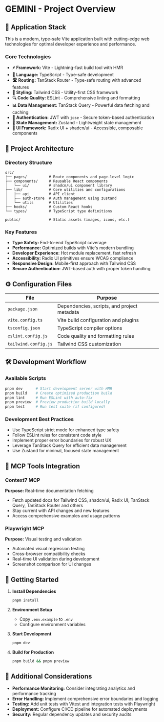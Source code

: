 # GEMINI - Project Overview

## 🚀 Application Stack

This is a modern, type-safe Vite application built with cutting-edge web technologies for optimal developer experience and performance.

### Core Technologies
- **⚡ Framework:** Vite - Lightning-fast build tool with HMR
- **📘 Language:** TypeScript - Type-safe development
- **🛣️ Routing:** TanStack Router - Type-safe routing with advanced features
- **🎨 Styling:** Tailwind CSS - Utility-first CSS framework
- **🔍 Code Quality:** ESLint - Comprehensive linting and formatting
- **📊 Data Management:** TanStack Query - Powerful data fetching and caching
- **🔐 Authentication:** JWT with `jose` - Secure token-based authentication
- **🏪 State Management:** Zustand - Lightweight state management
- **🧩 UI Framework:** Radix UI + shadcn/ui - Accessible, composable components

## 📁 Project Architecture

### Directory Structure
```
src/
├── pages/          # Route components and page-level logic
├── components/     # Reusable React components
│   └── ui/         # shadcn/ui component library
├── lib/            # Core utilities and configurations
│   ├── api         # API client
│   ├── auth-store  # Auth management using zustand
│   └── utils       # Utilities
├── hooks/          # Custom React hooks
└── types/          # TypeScript type definitions

public/             # Static assets (images, icons, etc.)
```

### Key Features
- **Type Safety:** End-to-end TypeScript coverage
- **Performance:** Optimized builds with Vite's modern bundling
- **Developer Experience:** Hot module replacement, fast refresh
- **Accessibility:** Radix UI primitives ensure WCAG compliance
- **Responsive Design:** Mobile-first approach with Tailwind CSS
- **Secure Authentication:** JWT-based auth with proper token handling

## ⚙️ Configuration Files

| File | Purpose |
|------|---------|
| `package.json` | Dependencies, scripts, and project metadata |
| `vite.config.ts` | Vite build configuration and plugins |
| `tsconfig.json` | TypeScript compiler options |
| `eslint.config.js` | Code quality and formatting rules |
| `tailwind.config.js` | Tailwind CSS customization |

## 🛠️ Development Workflow

### Available Scripts
```bash
pnpm dev      # Start development server with HMR
pnpm build    # Create optimized production build
pnpm lint     # Run ESLint with auto-fix
pnpm preview  # Preview production build locally
pnpm test     # Run test suite (if configured)
```

### Development Best Practices
- Use TypeScript strict mode for enhanced type safety
- Follow ESLint rules for consistent code style
- Implement proper error boundaries for robust UX
- Leverage TanStack Query for efficient data management
- Use Zustand for minimal, focused state management

## 🧰 MCP Tools Integration

### Context7 MCP
**Purpose:** Real-time documentation fetching
- Fetch updated docs for Tailwind CSS, shadcn/ui, Radix UI, TanStack Query, TanStack Router and others
- Stay current with API changes and new features
- Access comprehensive examples and usage patterns

### Playwright MCP
**Purpose:** Visual testing and validation
- Automated visual regression testing
- Cross-browser compatibility checks
- Real-time UI validation during development
- Screenshot comparison for UI changes

## 🎯 Getting Started

1. **Install Dependencies**
   ```bash
   pnpm install
   ```

2. **Environment Setup**
   - Copy `.env.example` to `.env`
   - Configure environment variables

3. **Start Development**
   ```bash
   pnpm dev
   ```

4. **Build for Production**
   ```bash
   pnpm build && pnpm preview
   ```

## 🔧 Additional Considerations

- **Performance Monitoring:** Consider integrating analytics and performance tracking
- **Error Handling:** Implement comprehensive error boundaries and logging
- **Testing:** Add unit tests with Vitest and integration tests with Playwright
- **Deployment:** Configure CI/CD pipeline for automated deployments
- **Security:** Regular dependency updates and security audits
